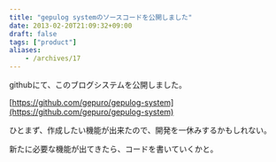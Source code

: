 ```yaml
---
title: "gepulog systemのソースコードを公開しました"
date: 2013-02-20T21:09:32+09:00
draft: false
tags: ["product"]
aliases:
    - /archives/17
---
```


githubにて、このブログシステムを公開しました。

[https://github.com/gepuro/gepulog-system](https://github.com/gepuro/gepulog-system)

ひとまず、作成したい機能が出来たので、開発を一休みするかもしれない。
新たに必要な機能が出てきたら、コードを書いていくかと。

